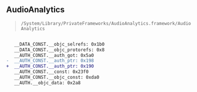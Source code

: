 ## AudioAnalytics

> `/System/Library/PrivateFrameworks/AudioAnalytics.framework/AudioAnalytics`

```diff

   __DATA_CONST.__objc_selrefs: 0x1b0
   __DATA_CONST.__objc_protorefs: 0x8
   __AUTH_CONST.__auth_got: 0x5a0
-  __AUTH_CONST.__auth_ptr: 0x198
+  __AUTH_CONST.__auth_ptr: 0x190
   __AUTH_CONST.__const: 0x23f0
   __AUTH_CONST.__objc_const: 0xda0
   __AUTH.__objc_data: 0x2a8

```
